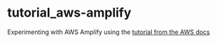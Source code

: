 # tutorial_aws-amplify

Experimenting with AWS Amplify using the [tutorial from the AWS docs](https://docs.amplify.aws/start/getting-started/installation/q/integration/react/)

